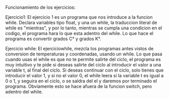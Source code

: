 Funcionamiento de los ejercicios:

Ejercicio1:
El ejercicio 1 es un programa que nos introduce a la funcion while. Declara variables tipo float, y una un while, la traduccion literal de while es "mientras", y por lo tanto, mientras se cumpla una condicion en el codigo, el programa hara lo que esta adentro del while. Lo que hace el programa es convertir grados C° y grados K°.

Ejercicio while:
El ejerciciowhile, mezcla los programas antes vistos de conversion de temperaturas y coordenadas, usando un while. Lo que pasa cuando usas el while es que no te permite salirte del ciclo, el programa es muy intuitivo y te pide si deseas salirte del ciclo al introducir el valor a una variable t, al final del ciclo. Si deseas continuar con el ciclo, solo tienes que introducir el valor 1, y si no el valor 0, el while leera si la variable t es igual a 0 o 1, y seguira en el ciclo, o se saldra del el y daremos por terminado el programa. Obviamente esto se hace afuera de la funcion switch, pero adentro del while.
